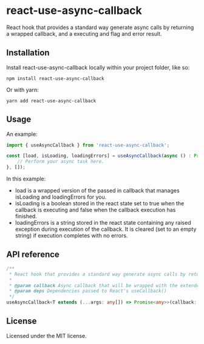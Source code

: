 # react-use-async-callback
React hook that provides a standard way generate async calls by returning a wrapped callback, and a executing and flag and error result.

## Installation

Install react-use-async-callback locally within your project folder, like so:

```shell
npm install react-use-async-callback
```

Or with yarn:

```shell
yarn add react-use-async-callback
```

## Usage

An example:

```ts
import { useAsyncCallback } from 'react-use-async-callback';

const [load, isLoading, loadingErrors] = useAsyncCallback(async () : Promise<any> => {
	// Perform your async task here.
}, []);
```

In this example: 

* load is a wrapped version of the passed in callback that manages isLoading and loadingErrors for you.
* isLoading is a boolean stored in the react state set to true when the callback is executing and false when the callback execution has finished.
* loadingErrors is a string stored in the react state containing any raised exception during execution of the callback.  It is cleared (set to an empty string) if execution completes with no errors.

## API reference

```ts
/**
 * React hook that provides a standard way generate async calls by returning a wrapped callback, and a executing and flag and error result.
 * 
 * @param callback Async callback that will be wrapped with the extended functionality and returned.
 * @param deps Dependencies passed to React's useCallback()
 */
useAsyncCallback<T extends (...args: any[]) => Promise<any>>(callback: T, deps: React.DependencyList): [T, boolean, string] 
```

## License

Licensed under the MIT license.
